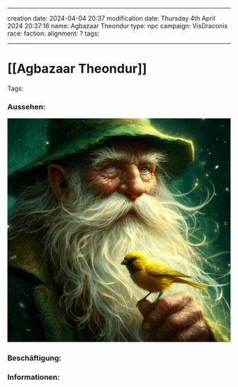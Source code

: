 
---
creation date: 2024-04-04 20:37 
modification date: Thursday 4th April 2024 20:37:16 
name: Agbazaar Theondur
type: npc 
campaign: VisDraconis
race: 
faction:
alignment: ?
tags:

--- 

# [[Agbazaar Theondur]]

Tags: 

### Aussehen:
![](../assets/images/NPCs/Agbazaar_Theondur.png)

### Beschäftigung:

### Informationen:
